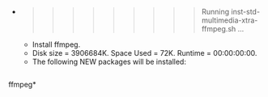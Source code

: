 * >>>>>>>>> Running inst-std-multimedia-xtra-ffmpeg.sh ...
  * Install ffmpeg.
  * Disk size = 3906684K. Space Used = 72K. Runtime = 00:00:00:00.
  * The following NEW packages will be installed:
  ```bash
ffmpeg*
  ```
